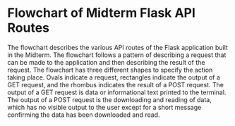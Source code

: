 <h1>Flowchart of Midterm Flask API Routes</h1>
The flowchart describes the various API routes of the Flask application built in the Midterm. The flowchart follows a pattern of describing a request that can be made to the application and then describing the result of the request. The flowchart has three different shapes to specify the action taking place. Ovals indicate a request, rectangles indicate the output of a GET request, and the rhombus indicates the result of a POST request. The output of a GET request is data or informational text printed to the terminal. The output of a POST request is the downloading and reading of data, which has no visible output to the user except for a short message confirming the data has been downloaded and read.
